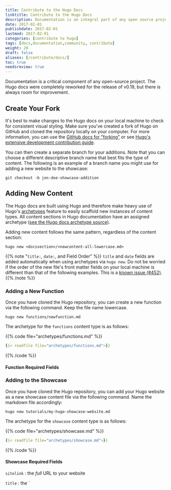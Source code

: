 ```yaml
---
title: Contribute to the Hugo Docs
linktitle: Contribute to the Hugo Docs
description: Documentation is an integral part of any open source project. The Hugo docs are as much a work in progress as the source it attempts to teach its users.
date: 2017-02-01
publishdate: 2017-02-01
lastmod: 2017-02-01
categories: [contribute to hugo]
tags: [docs,documentation,community, contribute]
weight: 20
draft: false
aliases: [/contribute/docs/]
toc: true
needsreview: true
---
```


Documentation is a critical component of any open-source project. The Hugo docs were completely reworked for the release of v0.19, but there is always room for improvement.

## Create Your Fork

It's best to make changes to the Hugo docs on your local machine to check for consistent visual styling. Make sure you've created a fork of Hugo on GitHub and cloned the repository locally on your computer. For more information, you can use the [GitHub docs for "forking"][ghforking] or see [Hugo's extensive development contribution guide][hugodev].

You can then create a separate branch for your additions. Note that you can choose a different descriptive branch name that best fits the type of content. The following is an example of a branch name you might use for adding a new website to the showcase:

```git
git checkout -b jon-doe-showcase-addition
```

## Adding New Content

The Hugo docs are built using Hugo and therefore make heavy use of Hugo's [archetypes][] feature to easily scaffold new instances of content types. All content sections in Hugo documentation have an assigned archetype ([see the Hugo docs archetype source][archsource]).

Adding new content follows the same pattern, regardless of the content section:

```
hugo new <docssection>/<newcontent-all-lowercase.md>
```

{{% note "`title:`, `date:`, and Field Order" %}}
`title` and `date` fields are added automatically when using archetypes via `hugo new`. Do not be worried if the order of the new file's front matter fields on your local machine is different than that of the following examples. This is a [known issue (#452)](https://github.com/spf13/hugo/issues/452).
{{% /note %}}

### Adding a New Function

Once you have cloned the Hugo repository, you can create a new function via the following command. Keep the file name lowercase.

```
hugo new functions/newfunction.md
```

The archetype for the `functions` content type is as follows:

{{% code file="archetypes/functions.md" %}}
```yaml
{{< readfile file="archetypes/functions.md">}}
```
{{% /code %}}

#### Function Required Fields



### Adding to the Showcase

Once you have cloned the Hugo repository, you can add your Hugo website as a new showcase content file via the following command. Name the markdown file accordingly:

```
hugo new tutorials/my-hugo-showcase-website.md
```

The archetype for the `showcase` content type is as follows:

{{% code file="archetypes/showcase.md" %}}
```yaml
{{< readfile file="archetypes/showcase.md">}}
```
{{% /code %}}

#### Showcase Required Fields

`sitelink`
: the *full* URL to your website

`title`
: the `<title>`` of your website

`description`
: a general description of your website, preferably < 180 characters.

`image`
: the image (filename only) you want to associate with your website on the Showcase page. The image should be 600px x 400px.

We also appreciate the addition of the remaining fields, specially `sourcelink` and `license` if you are willing to share your hard work with the open-source community. `tags` is optional, but we recommend adding at least 2 to 3 tags to improve discoverability.

#### Add an Image for the Showcase

We need to create the thumbnail of your website. Give your thumbnail a name like `my-hugo-site-name.png`. Save it under [`docs/static/images/showcase/`][].

{{% warning "Showcase Image Size" %}}
It's important that the image you use for your showcase submission has the required dimensions of 600px &times; 400px or the site will not render appropriately. Be sure to optimize your image as a matter of best practice. If you're looking for a quick online optimization tool, check out [Compressor](https://compressor.io/).
{{% /warning %}}

### Adding a New Tutorial

Once you have cloned the Hugo repository, you can create a new tutorial via the following command. Name the markdown file accordingly:

```
hugo new tutorials/my-new-tutorial.md
```

The archetype for the `tutorials` content type is as follows:

{{% code file="archetypes/tutorials.md" %}}
```yaml
{{< readfile file="archetypes/tutorials.md">}}
```
{{% /code %}}

## Adding Code Blocks

Code blocks are crucial for providing examples of Hugo's new features to end users of the Hugo docs. Whenever possible, create examples that you think Hugo users will be able to implement in their own projects.

### Standard Syntax

Across all pages on the Hugo docs, the typical triple-back-tick markdown syntax is used. If you do not want to take the extra time to implement the following code block shortcodes, please use standard Github-flavored markdown. The Hugo docs use a version of [highlight.js](https://highlightjs.org/) that's been modified for specific Hugo keywords.

Your options for languages are `xml`/`html`, `go`/`golang`, `md`/`markdown`/`mkd`, `handlebars`, `apache`, `toml`, `yaml`, `json`, `css`, `asciidoc`, `ruby`, `powershell`/`ps`, `scss`, `sh`/`zsh`/`bash`/`git`, `http`/`https`, and `javascript`/`js`.

````html
```html
<h1>Hello world!</h1>
```
````

### Code Block Shortcodes

The Hugo documentation comes with very robust shortcodes to help you add interactive code snippets.

{{% note %}}
With both `code` and `output` shortcodes, *you must include triple back ticks and language declaration*. This was done by design so that the shortcode wrappers were easily added to legacy documentation and will be that much easier to remove if needed in future versions of the Hugo docs. We assume that the triple-back-tick syntax will live longer than our current, pretty shortcode. {{< emo ":smile:" >}}
{{% /note %}}

#### `code`

`code` is the code block shortcode you'll use most often. `code` requires at least a single `file` named parameter. Here is the signature:

````golang
{{%/* code file="smart/file/name/with/path.html" download="download.html" copy="true" */%}}
```language
A whole bunch of coding going on up in here! Boo-yah!
```
{{%/* /code */%}}
````

These are the arguments passed into `code`

`file`
: the only ***required*** argument. `file` is needed for styling but also plays an important role in helping users create a mental model around Hugo's directory structure. Visually, this will be displayed as text in the top bar of the text-editor. Always end the value with an extension. For example, instead of `./public/section/`, use `public/section/index.html`. The file extension is used to display the icon.

`download`
: if omitted, this will have no effect on the rendered shortcode. When a value is added to `download`, it's used as the filename for a downloadable version of the code block.

`copy`
: a copy button is added automatically to all `code` (i.e., default value  = `true`). If you want to keep the filename and styling of `code` but don't want to encourage readers to copy the code (e.g., a "Do not do" snippet in a tutorial), pass the `copy` argument as `copy="false"`.

##### Example `code` Input

Here is an HTML code block in a case where we want to show the user of the Hugo docs the following:

1. This type of file *could* live in `layouts/_default`.
2. This snippet is complete enough that it might be worth downloading as a standalone file.

````html
{{%/* code file="layouts/_default/single.html" download="single.html" */%}}
```html
{{ define "main" }}
<main class="main">
    <article class="content">
        <header>
            <h1>{{.Title}}</h1>
            {{with .Params.subtitle}}
            <span class="subtitle">{{.}}</span>
        </header>
        <div class="body-copy">
            {{.Content}}
        </div>
        <aside class="toc">
            {{.TableOfContents}}
        </aside>
    </article>
</main>
{{ end }}
```
{{%/* /code */%}}
````

##### Example 'code' Display

The output of this example will render to the Hugo docs as follows:

{{% code file="layouts/_default/single.html" download="single.html" %}}
```html
{{ define "main" }}
<main class="main">
    <article class="content">
        <header>
            <h1>{{.Title}}</h1>
            {{with .Params.subtitle}}
            <span class="subtitle">{{.}}</span>
        </header>
        <div class="body-copy">
            {{.Content}}
        </div>
        <aside class="toc">
            {{.TableOfContents}}
        </aside>
    </article>
</main>
{{ end }}
```
{{% /code %}}

Cool, right?

#### Output Code Block

The `output` shortcode is almost identical to the `code` shortcode but only takes and requires `file`. The purpose of `output` is to show *rendered* HTML and therefore almost always follows another basic code block *or* and instance of the `code` shortcode:

````html
{{%/* output file="post/my-first-post/index.html" */%}}
```html
<h1>This is my First Hugo Blog Post</h1>
<p>I am excited to be using Hugo.</p>
```
{{%/* /output */%}}
````

The preceding `output` example will render as follows to the Hugo docs:

{{% output file="post/my-first-post/index.html" %}}
```html
<h1>This is my First Hugo Blog Post</h1>
<p>I am excited to be using Hugo.</p>
```
{{% /output %}}

## Blockquotes

Blockquotes can be added to the Hugo documentation using [typical Markdown blockquote syntax][bqsyntax]:

```markdown
> Without the fear of falling, there is no joy in flight.
```

The preceding blockquote will render as follows in the Hugo docs:

> Without the threat of punishment, there is no joy in flight.

However, you can add a quick and easy `<cite>` element (adding on the client via JavaScript) by separating your main blockquote and the citation with ` - `:

```markdown
> Without the threat of punishment, there is no joy in flight. - [Kobo Abe](https://en.wikipedia.org/wiki/K%C5%8Db%C5%8D_Abe)
```

Which will render as follows on the Hugo docs:

> Without the threat of punishment, there is no joy in flight. - [Kobo Abe][abe]

{{% note "Blockquotes `!=` Admonitions" %}}
Previous versions of Hugo documentation used blockquotes to draw attention to text. [This is *not* the intended semantic use of the `<blockquote>` element](http://html5doctor.com/cite-and-blockquote-reloaded/). Use blockquotes when quoting. To note or warn your user of specific information, use the admonition shortcodes that follow.
{{% /note %}}

## Admonitions

**Admonitions** are common in technical documentation. The most popular is that seen in [reStructuredTex Directives][sourceforge]. From the SourceForge documentation:

> Admonitions are specially marked "topics" that can appear anywhere an ordinary body element can. They contain arbitrary body elements. Typically, an admonition is rendered as an offset block in a document, sometimes outlined or shaded, with a title matching the admonition type. - [SourceForge][sourceforge]

Both `note` and `warning` use a single, *optional* argument for the admonition title, which accepts markdown syntax as well. If the title, a [positional parameter in quotes][shortcodeparams] is missing, the default behavior of the `note` and `warning` shortcodes will be to display "Note" and "Warning", respectively.

### Note Admonition Shortcode

Use the `note` shortcode when you want to draw attention to information subtly. `note` is intended to be less of an interruption in content than is `warning`.

#### Example `note` Input

{{% code file="note-with-heading.md" %}}
```golang
{{%/* note "Example Note Admonition" */%}}
Here is a piece of information I would like to draw your **attention** to.
{{%/* /note */%}}
```
{{% /code %}}

#### Example `note` Output

{{% output file="note-with-heading.html" %}}
```html
{{% note "Example Note Admonition" %}}
Here is a piece of information I would like to draw your **attention** to.
{{% /note %}}
```
{{% /output %}}

#### Example `note` Display

{{% note "Example Note Admonition" %}}
Here is a piece of information I would like to draw your **attention** to.
{{% /note %}}

### Warning Admonition Examples

Use the `warning` shortcode when you want to draw the user's attention to something important. A good usage example is for announcing breaking changes for Hugo versions, known bugs, or templating gotchas.

#### Example `warning` Input

{{% code file="warning-admonition-input.md" %}}
```golang
{{%/* warning "Example Warning Admonition" */%}}
This is a warning, which should be reserved for *important* information like breaking changes.
{{%/* /warning */%}}
```
{{% /code %}}

#### Example `warning` Output

{{% output file="warning-admonition-output.html" %}}
```html
{{% warning "Example Warning Admonition" %}}
This is a warning, which should be reserved for *important* information like breaking changes.
{{% /warning %}}
```
{{% /output %}}

#### Example `warning` Display

{{% warning "Example Warning Admonition" %}}
This is a warning, which should be reserved for *important* information like breaking changes.
{{% /warning %}}

<!-- ## Example Site Shortcodes

### Example File Shortcode

### Example Front Matter Shortcode -->

## Editorial Style Guide

{{% note %}}
It's more important to contribute *some* documentation than no documentation at all. We need your help!
{{% /note %}}

The Hugo docs are not especially prescriptive in terms of grammar and usage. We encourage everyone to contribute regardless of your writing style. That said, here are a few gotchas when writing your documentation that, if observed, will create a more consistent documentation experience:

1. *Front matter* is two words, *Homepage* is one word, *file system* is two words.
3. Be sure to add a value to the `godocref` in content files whenever possible. We want to promote Hugo *and* Golang by demonstrating the inseparable wedding of the two.

## Ask for Code Examples

Sometimes you want to contribute to the docs but don't have enough time to provide lengthy examples. If you want to flag a piece of content as needing more examples, add the following field to your front matter:

```
needsexamples: true
```

## Please Help! Examples Needed!

The preceding `needsexamples` is used to generate the following table. The edit link will take you directly to the edit URL for the file in GitHub:

{{< needsexamples >}}

{{% note "Pull Requests and Branches" %}}
Similar to [contributing to Hugo development](/contribute/contribute-to-hugo-development), the Hugo team expects you to create a separate branch/fork when you make your generous contributions to the Hugo docs.
{{% /note %}}

## Be Mindful of Aliases

Use aliases sparingly. The following table shows a list of all the aliases currently being used in the Hugo Docs. Check here first for potential conflicts if you need to use an alias:

{{< allaliases >}}

[abe]: https://en.wikipedia.org/wiki/K%C5%8Db%C5%8D_Abe
[archetypes]: /content-management/archetypes/
[archsource]: https://github.com/spf13/hugo/tree/master/docs/archetypes
[bqsyntax]: https://github.com/adam-p/markdown-here/wiki/Markdown-Cheatsheet#blockquotes
[charcount]: http://www.lettercount.com/
[ghforking]: https://help.github.com/articles/fork-a-repo/
[hugodev]: /contribute/development/
[shortcodeparams]: content-management/shortcodes/#shortcodes-without-markdown
[sourceforge]: http://docutils.sourceforge.net/docs/ref/rst/directives.html#admonitions